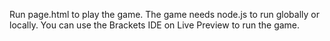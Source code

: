 Run page.html to play the game. The game needs node.js to run globally or locally. You can use the Brackets IDE on Live Preview to run the game.  
